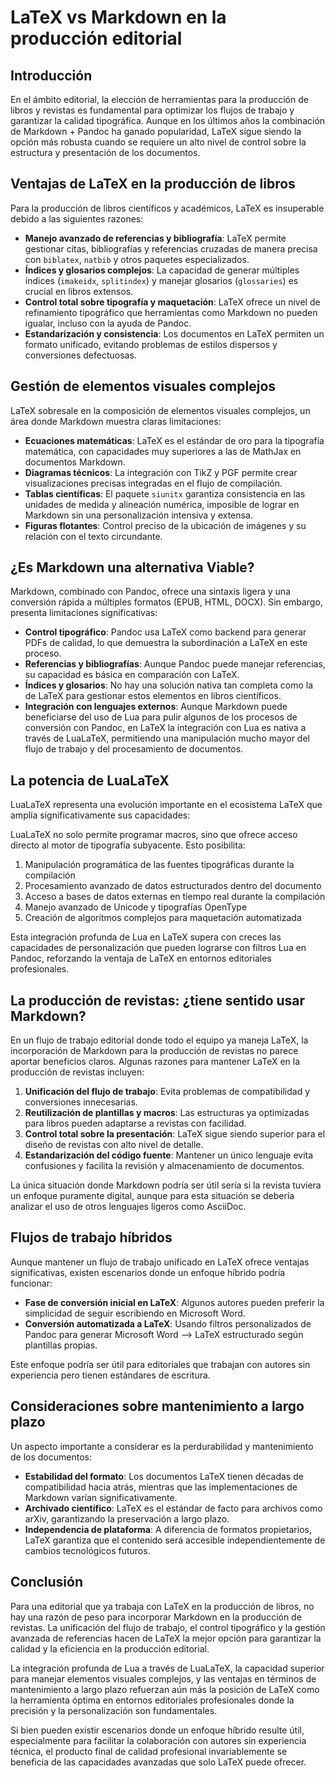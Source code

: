 # LaTeX vs Markdown en la producción editorial

## Introducción

En el ámbito editorial, la elección de herramientas para la producción de libros y revistas es fundamental para optimizar los flujos de trabajo y garantizar la calidad tipográfica. Aunque en los últimos años la combinación de Markdown + Pandoc ha ganado popularidad, LaTeX sigue siendo la opción más robusta cuando se requiere un alto nivel de control sobre la estructura y presentación de los documentos.

## Ventajas de LaTeX en la producción de libros

Para la producción de libros científicos y académicos, LaTeX es insuperable debido a las siguientes razones:

- **Manejo avanzado de referencias y bibliografía**: LaTeX permite gestionar citas, bibliografías y referencias cruzadas de manera precisa con `biblatex`, `natbib` y otros paquetes especializados.
- **Índices y glosarios complejos**: La capacidad de generar múltiples índices (`imakeidx`, `splitindex`) y manejar glosarios (`glossaries`) es crucial en libros extensos.
- **Control total sobre tipografía y maquetación**: LaTeX ofrece un nivel de refinamiento tipográfico que herramientas como Markdown no pueden igualar, incluso con la ayuda de Pandoc.
- **Estandarización y consistencia**: Los documentos en LaTeX permiten un formato unificado, evitando problemas de estilos dispersos y conversiones defectuosas.

## Gestión de elementos visuales complejos

LaTeX sobresale en la composición de elementos visuales complejos, un área donde Markdown muestra claras limitaciones:

- **Ecuaciones matemáticas**: LaTeX es el estándar de oro para la tipografía matemática, con capacidades muy superiores a las de MathJax en documentos Markdown.
- **Diagramas técnicos**: La integración con TikZ y PGF permite crear visualizaciones precisas integradas en el flujo de compilación.
- **Tablas científicas**: El paquete `siunitx` garantiza consistencia en las unidades de medida y alineación numérica, imposible de lograr en Markdown sin una personalización intensiva y extensa.
- **Figuras flotantes**: Control preciso de la ubicación de imágenes y su relación con el texto circundante.

## ¿Es Markdown una alternativa Viable?

Markdown, combinado con Pandoc, ofrece una sintaxis ligera y una conversión rápida a múltiples formatos (EPUB, HTML, DOCX). Sin embargo, presenta limitaciones significativas:

- **Control tipográfico**: Pandoc usa LaTeX como backend para generar PDFs de calidad, lo que demuestra la subordinación a LaTeX en este proceso.
- **Referencias y bibliografías**: Aunque Pandoc puede manejar referencias, su capacidad es básica en comparación con LaTeX.
- **Índices y glosarios**: No hay una solución nativa tan completa como la de LaTeX para gestionar estos elementos en libros científicos.
- **Integración con lenguajes externos**: Aunque Markdown puede beneficiarse del uso de Lua para pulir algunos de los procesos de conversión con Pandoc, en LaTeX la integración con Lua es nativa a través de LuaLaTeX, permitiendo una manipulación mucho mayor del flujo de trabajo y del procesamiento de documentos.

## La potencia de LuaLaTeX

LuaLaTeX representa una evolución importante en el ecosistema LaTeX que amplía significativamente sus capacidades:

LuaLaTeX no solo permite programar macros, sino que ofrece acceso directo al motor de tipografía subyacente. Esto posibilita:

1. Manipulación programática de las fuentes tipográficas durante la compilación
2. Procesamiento avanzado de datos estructurados dentro del documento
3. Acceso a bases de datos externas en tiempo real durante la compilación
4. Manejo avanzado de Unicode y tipografías OpenType
5. Creación de algoritmos complejos para maquetación automatizada

Esta integración profunda de Lua en LaTeX supera con creces las capacidades de personalización que pueden lograrse con filtros Lua en Pandoc, reforzando la ventaja de LaTeX en entornos editoriales profesionales.

## La producción de revistas: ¿tiene sentido usar Markdown?

En un flujo de trabajo editorial donde todo el equipo ya maneja LaTeX, la incorporación de Markdown para la producción de revistas no parece aportar beneficios claros. Algunas razones para mantener LaTeX en la producción de revistas incluyen:

1. **Unificación del flujo de trabajo**: Evita problemas de compatibilidad y conversiones innecesarias.
2. **Reutilización de plantillas y macros**: Las estructuras ya optimizadas para libros pueden adaptarse a revistas con facilidad.
3. **Control total sobre la presentación**: LaTeX sigue siendo superior para el diseño de revistas con alto nivel de detalle.
4. **Estandarización del código fuente**: Mantener un único lenguaje evita confusiones y facilita la revisión y almacenamiento de documentos.

La única situación donde Markdown podría ser útil sería si la revista tuviera un enfoque puramente digital, aunque para esta situación se debería analizar el uso de otros lenguajes ligeros como AsciiDoc.

## Flujos de trabajo híbridos

Aunque mantener un flujo de trabajo unificado en LaTeX ofrece ventajas significativas, existen escenarios donde un enfoque híbrido podría funcionar:

- **Fase de conversión inicial en LaTeX**: Algunos autores pueden preferir la simplicidad de seguir escribiendo en Microsoft Word.
- **Conversión automatizada a LaTeX**: Usando filtros personalizados de Pandoc para generar Microsoft Word --> LaTeX estructurado según plantillas propias.

Este enfoque podría ser útil para editoriales que trabajan con autores sin experiencia pero tienen estándares de escritura.

## Consideraciones sobre mantenimiento a largo plazo

Un aspecto importante a considerar es la perdurabilidad y mantenimiento de los documentos:

- **Estabilidad del formato**: Los documentos LaTeX tienen décadas de compatibilidad hacia atrás, mientras que las implementaciones de Markdown varían significativamente.
- **Archivado científico**: LaTeX es el estándar de facto para archivos como arXiv, garantizando la preservación a largo plazo.
- **Independencia de plataforma**: A diferencia de formatos propietarios, LaTeX garantiza que el contenido será accesible independientemente de cambios tecnológicos futuros.

## Conclusión

Para una editorial que ya trabaja con LaTeX en la producción de libros, no hay una razón de peso para incorporar Markdown en la producción de revistas. La unificación del flujo de trabajo, el control tipográfico y la gestión avanzada de referencias hacen de LaTeX la mejor opción para garantizar la calidad y la eficiencia en la producción editorial. 

La integración profunda de Lua a través de LuaLaTeX, la capacidad superior para manejar elementos visuales complejos, y las ventajas en términos de mantenimiento a largo plazo refuerzan aún más la posición de LaTeX como la herramienta óptima en entornos editoriales profesionales donde la precisión y la personalización son fundamentales.

Si bien pueden existir escenarios donde un enfoque híbrido resulte útil, especialmente para facilitar la colaboración con autores sin experiencia técnica, el producto final de calidad profesional invariablemente se beneficia de las capacidades avanzadas que solo LaTeX puede ofrecer.